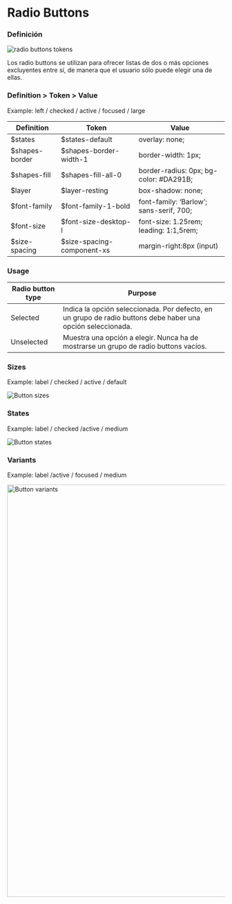 # Radio Buttons

### Definición

<div class="margin-small">
  <div class="left-image medium">
    <img alt="radio buttons tokens" src="http://thonet.realized.es/doc/img/components/radiobtn-tokens.png"/>
  </div>
</div>

Los radio buttons se utilizan para ofrecer listas de dos o más opciones excluyentes entre sí, de manera que el usuario sólo puede elegir una de ellas.

### Definition > Token > Value

Example: left / checked / active / focused / large

| Definition        | Token   | Value |
| ------------- |-------------| ----------|
| $states | $states-default | overlay: none; |
| $shapes-border | $shapes-border-width-1 | border-width: 1px; |
| $shapes-fill | $shapes-fill-all-0 | border-radius: 0px; bg-color: #DA291B; |
| $layer | $layer-resting | box-shadow: none; |
| $font-family | $font-family-1-bold | font-family: ‘Barlow’; sans-serif, 700; |
| $font-size | $font-size-desktop-l | font-size: 1.25rem; leading: 1:1,5rem; |
| $size-spacing | $size-spacing-component-xs | margin-right:8px (input) |


### Usage

| Radio button type   | Purpose           |
| ------------- |------------------------|
| Selected | Indica la opción seleccionada. Por defecto, en un grupo de radio buttons debe haber una opción seleccionada. |
| Unselected | Muestra una opción a elegir. Nunca ha de mostrarse un grupo de radio buttons vacíos. |



<div class="margin-bottom-large">

### Sizes

Example: label / checked / active / default

<div class="left-image large">
  <img alt="Button sizes" src="http://thonet.realized.es/doc/img/components/radiobtn-sizes.png"/>
</div>

</div>

<div class="margin-bottom-large">

### States

Example: label / checked /active / medium

<div class="left-image large">
  <img alt="Button states" src="http://thonet.realized.es/doc/img/components/radiobtn-states.png"/>
</div>

</div>

<div class="margin-bottom-large">

### Variants

Example: label /active / focused / medium

<div class="left-image medium">
  <img style="width: 953px;" alt="Button variants" src="http://thonet.realized.es/doc/img/components/radiobtn-variants.png"/>
</div>

</div>

<div class="margin-bottom-large">
